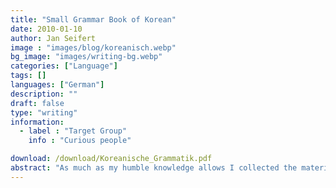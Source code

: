 ```yaml
---
title: "Small Grammar Book of Korean"
date: 2010-01-10
author: Jan Seifert
image : "images/blog/koreanisch.webp"
bg_image: "images/writing-bg.webp"
categories: ["Language"]
tags: []
languages: ["German"]
description: ""
draft: false
type: "writing"
information:
  - label : "Target Group"
    info : "Curious people"

download: /download/Koreanische_Grammatik.pdf
abstract: "As much as my humble knowledge allows I collected the material for this grammar book. Every now and then I may add or correct something. This book may never satisfy a linguist, certainly not, but it provides several basic rules that are probably described in a way more understandable to Germans at the cost of precision."
---
```

